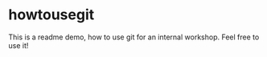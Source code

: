 howtousegit
===========

This is a readme demo, how to use git for an internal workshop. Feel free to use it!
